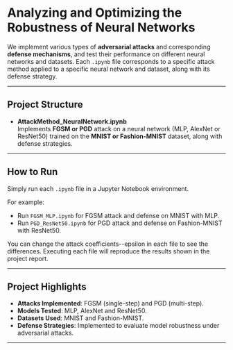 # Analyzing and Optimizing the Robustness of Neural Networks

We implement various types of **adversarial attacks** and corresponding **defense mechanisms**, and test their performance on different neural networks and datasets. Each `.ipynb` file corresponds to a specific attack method applied to a specific neural network and dataset, along with its defense strategy.

---

## Project Structure

- **AttackMethod_NeuralNetwork.ipynb**  
   Implements **FGSM or PGD** attack on a neural network (MLP, AlexNet or ResNet50) trained on the **MNIST or Fashion-MNIST** dataset, along with defense strategies.


---

## How to Run

Simply run each `.ipynb` file in a Jupyter Notebook environment.  

For example:
- Run `FGSM_MLP.ipynb` for FGSM attack and defense on MNIST with MLP.
- Run `PGD_ResNet50.ipynb` for PGD attack and defense on Fashion-MNIST with ResNet50.

You can change the attack coefficients--epsilon in each file to see the differences. Executing each file will reproduce the results shown in the project report.

---

## Project Highlights

- **Attacks Implemented**: FGSM (single-step) and PGD (multi-step).  
- **Models Tested**: MLP, AlexNet and ResNet50.  
- **Datasets Used**: MNIST and Fashion-MNIST.  
- **Defense Strategies**: Implemented to evaluate model robustness under adversarial attacks.

---

